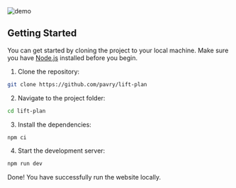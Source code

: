 
<img alt="demo" src="https://github.com/user-attachments/assets/2550536f-e1a9-40cc-b500-9dc674d44a4b" />

## Getting Started
You can get started by cloning the project to your local machine. Make sure you have [Node.js](https://nodejs.org/) installed before you begin.

1. Clone the repository:

```bash
git clone https://github.com/pavry/lift-plan
```

2. Navigate to the project folder:
```bash
cd lift-plan
```

3. Install the dependencies:
```bash
npm ci
```

4. Start the development server:
```bash
npm run dev
```

Done! You have successfully run the website locally.

